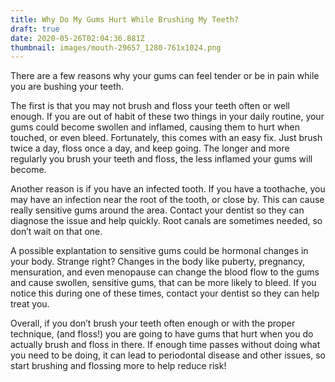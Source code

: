 ```yaml
---
title: Why Do My Gums Hurt While Brushing My Teeth?
draft: true
date: 2020-05-26T02:04:36.881Z
thumbnail: images/mouth-29657_1280-761x1024.png
---
```

There are a few reasons why your gums can feel tender or be in pain while you are bushing your teeth.

The first is that you may not brush and floss your teeth often or well enough. If you are out of habit of these two things in your daily routine, your gums could become swollen and inflamed, causing them to hurt when touched, or even bleed. Fortunately, this comes with an easy fix. Just brush twice a day, floss once a day, and keep going. The longer and more regularly you brush your teeth and floss, the less inflamed your gums will become.

Another reason is if you have an infected tooth. If you have a toothache, you may have an infection near the root of the tooth, or close by. This can cause really sensitive gums around the area. Contact your dentist so they can diagnose the issue and help quickly. Root canals are sometimes needed, so don’t wait on that one.

A possible explantation to sensitive gums could be hormonal changes in your body. Strange right? Changes in the body like puberty, pregnancy, mensuration, and even menopause can change the blood flow to the gums and cause swollen, sensitive gums, that can be more likely to bleed. If you notice this during one of these times, contact your dentist so they can help treat you.

Overall, if you don’t brush your teeth often enough or with the proper technique, (and floss!) you are going to have gums that hurt when you do actually brush and floss in there. If enough time passes without doing what you need to be doing, it can lead to periodontal disease and other issues, so start brushing and flossing more to help reduce risk!